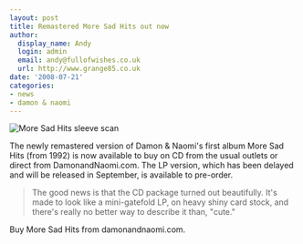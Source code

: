 ```yaml
---
layout: post
title: Remastered More Sad Hits out now
author:
  display_name: Andy
  login: admin
  email: andy@fullofwishes.co.uk
  url: http://www.grange85.co.uk
date: '2008-07-21'
categories:
- news
- damon & naomi
---
```

<div class="imagebox-a"><img alt="More Sad Hits sleeve scan" src="https://media.fullofwishes.co.uk/03-damon_and_naomi/sleeves/dan_moresadhits.jpg" title="More Sad Hits sleeve scan" class="alignnone" /></div>
<p>The newly remastered version of Damon & Naomi's first album More Sad Hits (from 1992) is now available to buy on CD from the usual outlets or direct from DamonandNaomi.com. The LP version, which has been delayed and will be released in September, is available to pre-order.</p>
<blockquote><p>The good news is that the CD package turned out beautifully. It's made to look like a mini-gatefold LP, on heavy shiny card stock, and there's really no better way to describe it than, "cute."</p></blockquote>
<p>Buy More Sad Hits from damonandnaomi.com.</p>
